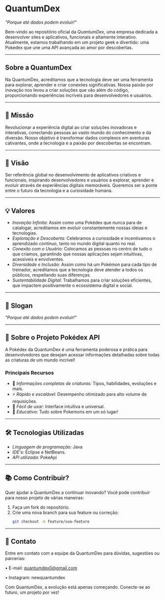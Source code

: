 # QuantumDex  

*"Porque até dados podem evoluir!"*  

Bem-vindo ao repositório oficial da *QuantumDex*, uma empresa dedicada a desenvolver sites e aplicativos, funcionais e altamente interativo. Atualmente, estamos trabalhando em um projeto geek e divertido: uma Pokedex que une uma API avançada ao amor por descobertas.  

---

## Sobre a QuantumDex  

Na QuantumDex, acreditamos que a tecnologia deve ser uma ferramenta para explorar, aprender e criar conexões significativas. Nossa paixão por inovação nos levou a criar soluções que vão além do código, proporcionando experiências incríveis para desenvolvedores e usuários.  

---

## 📜 Missão  
Revolucionar a experiência digital ao criar soluções inovadoras e interativas, conectando pessoas ao vasto mundo do conhecimento e da diversão. Nosso objetivo é transformar dados complexos em aventuras cativantes, onde a tecnologia e a paixão por descobertas se encontram.

---

## 🌟 Visão  
Ser referência global no desenvolvimento de aplicativos criativos e funcionais, inspirando desenvolvedores e usuários a explorar, aprender e evoluir através de experiências digitais memoráveis. Queremos ser a ponte entre o futuro da tecnologia e a curiosidade humana.

---

## 💡 Valores  

- *Inovação Infinita:* Assim como uma Pokédex que nunca para de catalogar, acreditamos em evoluir constantemente nossas ideias e tecnologias.  
- *Exploração e Descoberta:* Celebramos a curiosidade e incentivamos o aprendizado contínuo, tanto no mundo digital quanto no real.  
- *Conexão com o Usuário:* Colocamos as pessoas no centro de tudo o que criamos, garantindo que nossas aplicações sejam intuitivas, acessíveis e envolventes.  
- *Diversidade e Inclusão:* Assim como há um Pokémon para cada tipo de treinador, acreditamos que a tecnologia deve atender a todos os públicos, respeitando suas diferenças.  
- *Sustentabilidade Digital:* Trabalhamos para criar soluções eficientes, que impactem positivamente o ecossistema digital e social.  

---

## 🎯 Slogan  
*"Porque até dados podem evoluir!"*  

---

## 🔧 Sobre o Projeto Pokédex API  

A Pokédex da QuantumDex é uma ferramenta poderosa e prática para desenvolvedores que desejam acessar informações detalhadas sobre todas as criaturas de um mundo incrível!  

### Principais Recursos  
- 📜 *Informações completas de criaturas:* Tipos, habilidades, evoluções e mais.  
- ⚡ *Rápido e escalável:* Desempenho otimizado para alto volume de requisições.  
- 📡 *Fácil de usar:* Interface intuitiva e universal.  
- 🎨 *Educativo:* Tudo sobre Pokemons em um só lugar! 

---

## 🛠 Tecnologias Utilizadas  
- *Linguagem de programação:* Java  
- *IDE's:* Eclipse e NetBeans.     
- *API utilizada:* PokeApi

---

## 📚 Como Contribuir?  

Quer ajudar a QuantumDex a continuar inovando? Você pode contribuir para nosso projeto de várias maneiras:  
1. Faça um fork do repositório.  
2. Crie uma nova branch para sua feature ou correção:  
   ```bash
   git checkout -b feature/sua-feature

---

## 👥 Contato

Entre em contato com a equipe da QuantumDex para dúvidas, sugestões ou parcerias:

•	E-mail: quantumdex0@gmail.com

•	Instagram: newquantumdex

Com QuantumDex, a evolução está apenas começando. Conecte-se ao futuro, um projeto por vez!
